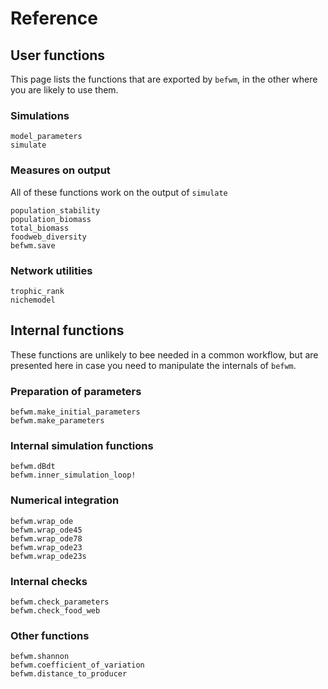 # Reference

## User functions

This page lists the functions that are exported by `befwm`, in the other
where you are likely to use them.

### Simulations

~~~@docs
model_parameters
simulate
~~~

### Measures on output

All of these functions work on the output of `simulate`

~~~@docs
population_stability
population_biomass
total_biomass
foodweb_diversity
befwm.save
~~~

### Network utilities

```@docs
trophic_rank
nichemodel
```

## Internal functions

These functions are unlikely to bee needed in a common workflow, but are
presented here in case you need to manipulate the internals of `befwm`.

### Preparation of parameters

~~~@docs
befwm.make_initial_parameters
befwm.make_parameters
~~~

### Internal simulation functions

~~~@docs
befwm.dBdt
befwm.inner_simulation_loop!
~~~

### Numerical integration

~~~@docs
befwm.wrap_ode
befwm.wrap_ode45
befwm.wrap_ode78
befwm.wrap_ode23
befwm.wrap_ode23s
~~~

### Internal checks

~~~@docs
befwm.check_parameters
befwm.check_food_web
~~~

### Other functions

~~~@docs
befwm.shannon
befwm.coefficient_of_variation
befwm.distance_to_producer
~~~
